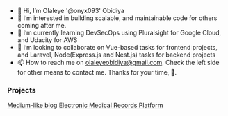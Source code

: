 - 👋 Hi, I’m Olaleye '@onyx093' Obidiya
- 👀 I’m interested in building scalable, and maintainable code for others coming after me.
- 🌱 I’m currently learning DevSecOps using Pluralsight for Google Cloud, and Udacity for AWS
- 💞️ I’m looking to collaborate on Vue-based tasks for frontend projects, and Laravel, Node(Express.js and Nest.js) tasks for backend projects
- 📫 How to reach me on olaleyeobidiya@gmail.com. Check the left side for other means to contact me. Thanks for your time, 🤔.

### Projects

[Medium-like blog](https://github.com/onyx093/runo-blog)
[Electronic Medical Records Platform](https://github.com/onyx093/emr_frontend_vue)

<!---
onyx093/onyx093 is a ✨ special ✨ repository because its `README.md` (this file) appears on your GitHub profile.
You can click the Preview link to take a look at your changes.
--->
